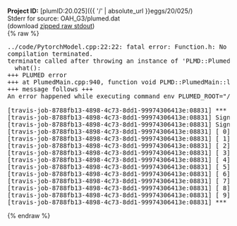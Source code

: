 **Project ID:** [plumID:20.025]({{ '/' | absolute_url }}eggs/20/025/)  
Stderr for source:  OAH_G3/plumed.dat   
(download [zipped raw stdout](plumed.dat.plumed_master.stdout.txt.zip))  
{% raw %}
<pre>
../code/PytorchModel.cpp:22:22: fatal error: Function.h: No such file or directory
compilation terminated.
terminate called after throwing an instance of 'PLMD::Plumed::ExceptionError'
  what():  
+++ PLUMED error
+++ at PlumedMain.cpp:940, function void PLMD::PlumedMain::load(const string&)
+++ message follows +++
An error happened while executing command env PLUMED_ROOT="/home/travis/opt/lib/plumed_master" env PLUMED_HTMLDIR="/home/travis/opt/share/doc/plumed_master" env PLUMED_INCLUDEDIR="/home/travis/opt/include" env PLUMED_PROGRAM_NAME="plumed_master" env PLUMED_IS_INSTALLED="yes" "/home/travis/opt/lib/plumed_master"/scripts/mklib.sh ../code/PytorchModel.cpp

[travis-job-8788fb13-4898-4c73-8dd1-99974306413e:08831] *** Process received signal ***
[travis-job-8788fb13-4898-4c73-8dd1-99974306413e:08831] Signal: Aborted (6)
[travis-job-8788fb13-4898-4c73-8dd1-99974306413e:08831] Signal code:  (-6)
[travis-job-8788fb13-4898-4c73-8dd1-99974306413e:08831] [ 0] /lib/x86_64-linux-gnu/libc.so.6(+0x354b0)[0x7f8895a064b0]
[travis-job-8788fb13-4898-4c73-8dd1-99974306413e:08831] [ 1] /lib/x86_64-linux-gnu/libc.so.6(gsignal+0x38)[0x7f8895a06428]
[travis-job-8788fb13-4898-4c73-8dd1-99974306413e:08831] [ 2] /lib/x86_64-linux-gnu/libc.so.6(abort+0x16a)[0x7f8895a0802a]
[travis-job-8788fb13-4898-4c73-8dd1-99974306413e:08831] [ 3] /usr/lib/x86_64-linux-gnu/libstdc++.so.6(_ZN9__gnu_cxx27__verbose_terminate_handlerEv+0x16d)[0x7f889604084d]
[travis-job-8788fb13-4898-4c73-8dd1-99974306413e:08831] [ 4] /usr/lib/x86_64-linux-gnu/libstdc++.so.6(+0x8d6b6)[0x7f889603e6b6]
[travis-job-8788fb13-4898-4c73-8dd1-99974306413e:08831] [ 5] /usr/lib/x86_64-linux-gnu/libstdc++.so.6(+0x8d701)[0x7f889603e701]
[travis-job-8788fb13-4898-4c73-8dd1-99974306413e:08831] [ 6] /usr/lib/x86_64-linux-gnu/libstdc++.so.6(__cxa_rethrow+0x49)[0x7f889603e969]
[travis-job-8788fb13-4898-4c73-8dd1-99974306413e:08831] [ 7] plumed_master[0x40a072]
[travis-job-8788fb13-4898-4c73-8dd1-99974306413e:08831] [ 8] /lib/x86_64-linux-gnu/libc.so.6(__libc_start_main+0xf0)[0x7f88959f1830]
[travis-job-8788fb13-4898-4c73-8dd1-99974306413e:08831] [ 9] plumed_master[0x40a0e9]
[travis-job-8788fb13-4898-4c73-8dd1-99974306413e:08831] *** End of error message ***
</pre>
{% endraw %}
